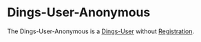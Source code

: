 # Dings-User-Anonymous

The Dings-User-Anonymous is a [Dings-User](300000037.md) without [Registration](404.md).
